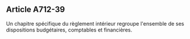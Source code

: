 Article A712-39
----
Un chapitre spécifique du règlement intérieur regroupe l'ensemble de ses
dispositions budgétaires, comptables et financières.
